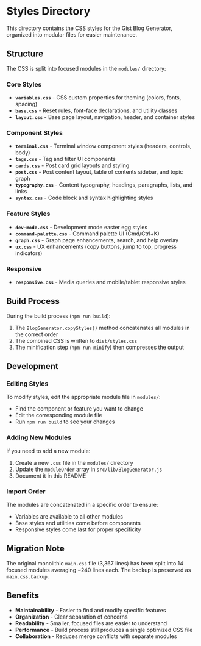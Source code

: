 # Styles Directory

This directory contains the CSS styles for the Gist Blog Generator, organized into modular files for easier maintenance.

## Structure

The CSS is split into focused modules in the `modules/` directory:

### Core Styles
- **`variables.css`** - CSS custom properties for theming (colors, fonts, spacing)
- **`base.css`** - Reset rules, font-face declarations, and utility classes
- **`layout.css`** - Base page layout, navigation, header, and container styles

### Component Styles
- **`terminal.css`** - Terminal window component styles (headers, controls, body)
- **`tags.css`** - Tag and filter UI components
- **`cards.css`** - Post card grid layouts and styling
- **`post.css`** - Post content layout, table of contents sidebar, and topic graph
- **`typography.css`** - Content typography, headings, paragraphs, lists, and links
- **`syntax.css`** - Code block and syntax highlighting styles

### Feature Styles
- **`dev-mode.css`** - Development mode easter egg styles
- **`command-palette.css`** - Command palette UI (Cmd/Ctrl+K)
- **`graph.css`** - Graph page enhancements, search, and help overlay
- **`ux.css`** - UX enhancements (copy buttons, jump to top, progress indicators)

### Responsive
- **`responsive.css`** - Media queries and mobile/tablet responsive styles

## Build Process

During the build process (`npm run build`):

1. The `BlogGenerator.copyStyles()` method concatenates all modules in the correct order
2. The combined CSS is written to `dist/styles.css`
3. The minification step (`npm run minify`) then compresses the output

## Development

### Editing Styles

To modify styles, edit the appropriate module file in `modules/`:
- Find the component or feature you want to change
- Edit the corresponding module file
- Run `npm run build` to see your changes

### Adding New Modules

If you need to add a new module:
1. Create a new `.css` file in the `modules/` directory
2. Update the `moduleOrder` array in `src/lib/BlogGenerator.js`
3. Document it in this README

### Import Order

The modules are concatenated in a specific order to ensure:
- Variables are available to all other modules
- Base styles and utilities come before components
- Responsive styles come last for proper specificity

## Migration Note

The original monolithic `main.css` file (3,367 lines) has been split into 14 focused modules averaging ~240 lines each. The backup is preserved as `main.css.backup`.

## Benefits

- **Maintainability** - Easier to find and modify specific features
- **Organization** - Clear separation of concerns
- **Readability** - Smaller, focused files are easier to understand
- **Performance** - Build process still produces a single optimized CSS file
- **Collaboration** - Reduces merge conflicts with separate modules

